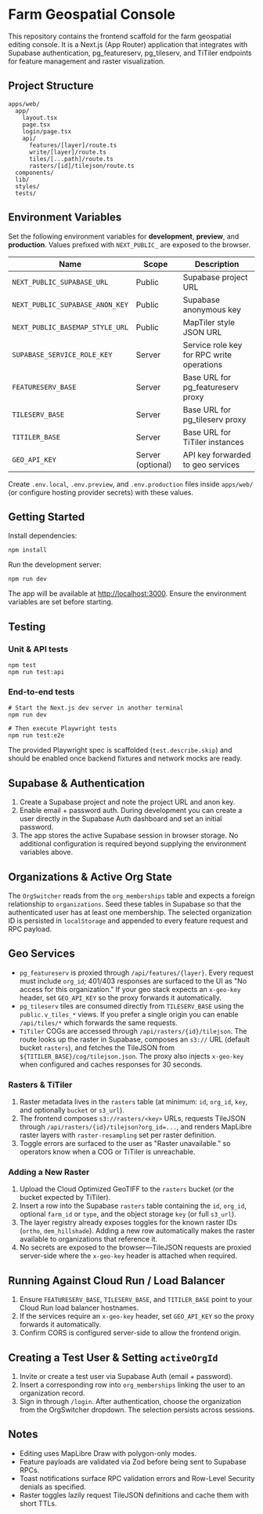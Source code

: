 # Farm Geospatial Console

This repository contains the frontend scaffold for the farm geospatial editing console. It is a Next.js (App Router) application that integrates with Supabase authentication, pg_featureserv, pg_tileserv, and TiTiler endpoints for feature management and raster visualization.

## Project Structure

```
apps/web/
  app/
    layout.tsx
    page.tsx
    login/page.tsx
    api/
      features/[layer]/route.ts
      write/[layer]/route.ts
      tiles/[...path]/route.ts
      rasters/[id]/tilejson/route.ts
  components/
  lib/
  styles/
  tests/
```

## Environment Variables

Set the following environment variables for **development**, **preview**, and **production**. Values prefixed with `NEXT_PUBLIC_` are exposed to the browser.

| Name | Scope | Description |
| --- | --- | --- |
| `NEXT_PUBLIC_SUPABASE_URL` | Public | Supabase project URL |
| `NEXT_PUBLIC_SUPABASE_ANON_KEY` | Public | Supabase anonymous key |
| `NEXT_PUBLIC_BASEMAP_STYLE_URL` | Public | MapTiler style JSON URL |
| `SUPABASE_SERVICE_ROLE_KEY` | Server | Service role key for RPC write operations |
| `FEATURESERV_BASE` | Server | Base URL for pg_featureserv proxy |
| `TILESERV_BASE` | Server | Base URL for pg_tileserv proxy |
| `TITILER_BASE` | Server | Base URL for TiTiler instances |
| `GEO_API_KEY` | Server (optional) | API key forwarded to geo services |

Create `.env.local`, `.env.preview`, and `.env.production` files inside `apps/web/` (or configure hosting provider secrets) with these values.

## Getting Started

Install dependencies:

```
npm install
```

Run the development server:

```
npm run dev
```

The app will be available at [http://localhost:3000](http://localhost:3000). Ensure the environment variables are set before starting.

## Testing

### Unit & API tests

```
npm test
npm run test:api
```

### End-to-end tests

```
# Start the Next.js dev server in another terminal
npm run dev

# Then execute Playwright tests
npm run test:e2e
```

The provided Playwright spec is scaffolded (`test.describe.skip`) and should be enabled once backend fixtures and network mocks are ready.

## Supabase & Authentication

1. Create a Supabase project and note the project URL and anon key.
2. Enable email + password auth. During development you can create a user directly in the Supabase Auth dashboard and set an initial password.
3. The app stores the active Supabase session in browser storage. No additional configuration is required beyond supplying the environment variables above.

## Organizations & Active Org State

The `OrgSwitcher` reads from the `org_memberships` table and expects a foreign relationship to `organizations`. Seed these tables in Supabase so that the authenticated user has at least one membership. The selected organization ID is persisted in `localStorage` and appended to every feature request and RPC payload.

## Geo Services

- `pg_featureserv` is proxied through `/api/features/{layer}`. Every request must include `org_id`; 401/403 responses are surfaced to the UI as "No access for this organization." If your geo stack expects an `x-geo-key` header, set `GEO_API_KEY` so the proxy forwards it automatically.
- `pg_tileserv` tiles are consumed directly from `TILESERV_BASE` using the `public.v_tiles_*` views. If you prefer a single origin you can enable `/api/tiles/*` which forwards the same requests.
- `TiTiler` COGs are accessed through `/api/rasters/{id}/tilejson`. The route looks up the raster in Supabase, composes an `s3://` URL (default bucket `rasters`), and fetches the TileJSON from `${TITILER_BASE}/cog/tilejson.json`. The proxy also injects `x-geo-key` when configured and caches responses for 30 seconds.

### Rasters & TiTiler

1. Raster metadata lives in the `rasters` table (at minimum: `id`, `org_id`, `key`, and optionally `bucket` or `s3_url`).
2. The frontend composes `s3://rasters/<key>` URLs, requests TileJSON through `/api/rasters/{id}/tilejson?org_id=...`, and renders MapLibre raster layers with `raster-resampling` set per raster definition.
3. Toggle errors are surfaced to the user as "Raster unavailable." so operators know when a COG or TiTiler is unreachable.

### Adding a New Raster

1. Upload the Cloud Optimized GeoTIFF to the `rasters` bucket (or the bucket expected by TiTiler).
2. Insert a row into the Supabase `rasters` table containing the `id`, `org_id`, optional `farm_id` or `type`, and the object storage `key` (or full `s3_url`).
3. The layer registry already exposes toggles for the known raster IDs (`ortho`, `dem_hillshade`). Adding a new row automatically makes the raster available to organizations that reference it.
4. No secrets are exposed to the browser—TileJSON requests are proxied server-side where the `x-geo-key` header is attached when required.

## Running Against Cloud Run / Load Balancer

1. Ensure `FEATURESERV_BASE`, `TILESERV_BASE`, and `TITILER_BASE` point to your Cloud Run load balancer hostnames.
2. If the services require an `x-geo-key` header, set `GEO_API_KEY` so the proxy forwards it automatically.
3. Confirm CORS is configured server-side to allow the frontend origin.

## Creating a Test User & Setting `activeOrgId`

1. Invite or create a test user via Supabase Auth (email + password).
2. Insert a corresponding row into `org_memberships` linking the user to an organization record.
3. Sign in through `/login`. After authentication, choose the organization from the OrgSwitcher dropdown. The selection persists across sessions.

## Notes

- Editing uses MapLibre Draw with polygon-only modes.
- Feature payloads are validated via Zod before being sent to Supabase RPCs.
- Toast notifications surface RPC validation errors and Row-Level Security denials as specified.
- Raster toggles lazily request TileJSON definitions and cache them with short TTLs.
